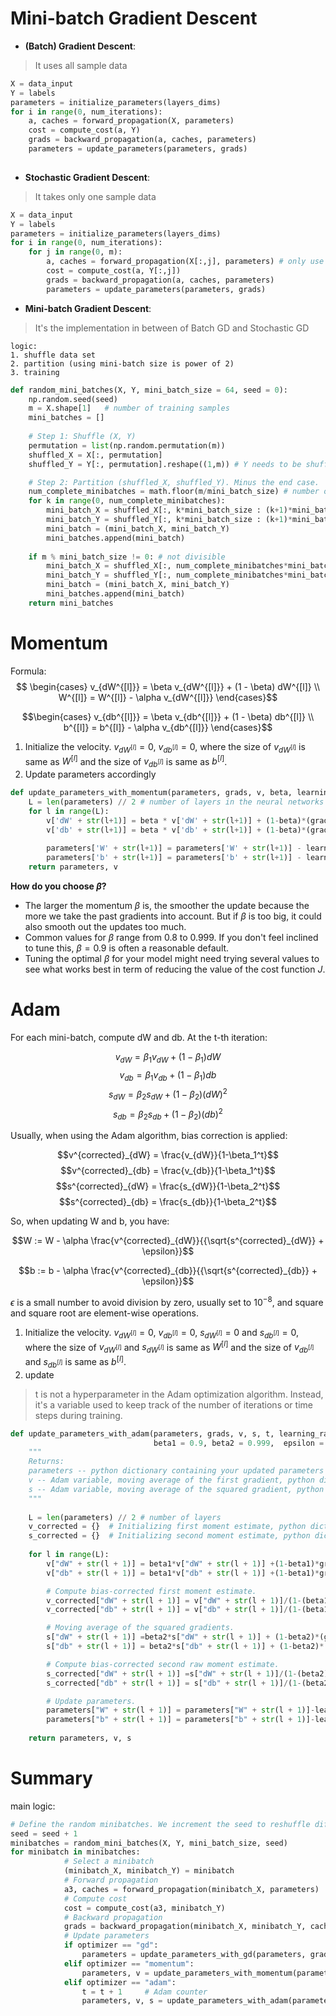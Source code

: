 # Mini-batch Gradient Descent
- **(Batch) Gradient Descent**:
> It uses all sample data

``` python
X = data_input
Y = labels
parameters = initialize_parameters(layers_dims)
for i in range(0, num_iterations):
    a, caches = forward_propagation(X, parameters)
    cost = compute_cost(a, Y)
    grads = backward_propagation(a, caches, parameters)
    parameters = update_parameters(parameters, grads)
        
```

- **Stochastic Gradient Descent**:
> It takes only one sample data


```python
X = data_input
Y = labels
parameters = initialize_parameters(layers_dims)
for i in range(0, num_iterations):
    for j in range(0, m):
        a, caches = forward_propagation(X[:,j], parameters) # only use one column of X
        cost = compute_cost(a, Y[:,j])
        grads = backward_propagation(a, caches, parameters)
        parameters = update_parameters(parameters, grads)
```

- **Mini-batch Gradient Descent**:
> It's the implementation in between of Batch GD and Stochastic GD

```
logic:
1. shuffle data set
2. partition (using mini-batch size is power of 2)
3. training
```

```python
def random_mini_batches(X, Y, mini_batch_size = 64, seed = 0):
    np.random.seed(seed)           
    m = X.shape[1]   # number of training samples
    mini_batches = []
        
    # Step 1: Shuffle (X, Y)
    permutation = list(np.random.permutation(m))
    shuffled_X = X[:, permutation]
    shuffled_Y = Y[:, permutation].reshape((1,m)) # Y needs to be shuffled correspndingly to match X

    # Step 2: Partition (shuffled_X, shuffled_Y). Minus the end case.
    num_complete_minibatches = math.floor(m/mini_batch_size) # number of mini batches of size mini_batch_size
    for k in range(0, num_complete_minibatches):
        mini_batch_X = shuffled_X[:, k*mini_batch_size : (k+1)*mini_batch_size]
        mini_batch_Y = shuffled_Y[:, k*mini_batch_size : (k+1)*mini_batch_size]
        mini_batch = (mini_batch_X, mini_batch_Y)
        mini_batches.append(mini_batch)
    
    if m % mini_batch_size != 0: # not divisible
        mini_batch_X = shuffled_X[:, num_complete_minibatches*mini_batch_size: ] # From number of batches * batch size to last
        mini_batch_Y = shuffled_Y[:, num_complete_minibatches*mini_batch_size: ]
        mini_batch = (mini_batch_X, mini_batch_Y)
        mini_batches.append(mini_batch)
    return mini_batches
```

# Momentum

Formula:
$$ \begin{cases}
v_{dW^{[l]}} = \beta v_{dW^{[l]}} + (1 - \beta) dW^{[l]} \\
W^{[l]} = W^{[l]} - \alpha v_{dW^{[l]}}
\end{cases}$$

$$\begin{cases}
v_{db^{[l]}} = \beta v_{db^{[l]}} + (1 - \beta) db^{[l]} \\
b^{[l]} = b^{[l]} - \alpha v_{db^{[l]}} 
\end{cases}$$

1. Initialize the velocity. $v_{dW^{[l]}} = 0$, $v_{db^{[l]}} = 0$, where the size of $v_{dW^{[l]}}$ is same as $W^{[l]}$ and the size of $v_{db^{[l]}}$ is same as $b^{[l]}$.  
2. Update parameters accordingly  
```python
def update_parameters_with_momentum(parameters, grads, v, beta, learning_rate):
    L = len(parameters) // 2 # number of layers in the neural networks
    for l in range(L):
        v['dW' + str(l+1)] = beta * v['dW' + str(l+1)] + (1-beta)*(grads['dW' + str(l+1)])
        v['db' + str(l+1)] = beta * v['db' + str(l+1)] + (1-beta)*(grads['db' + str(l+1)])
        
        parameters['W' + str(l+1)] = parameters['W' + str(l+1)] - learning_rate * v['dW' + str(l+1)]
        parameters['b' + str(l+1)] = parameters['b' + str(l+1)] - learning_rate * v['db' + str(l+1)]
    return parameters, v
```

**How do you choose $\beta$?**

- The larger the momentum $\beta$ is, the smoother the update because the more we take the past gradients into account. But if $\beta$ is too big, it could also smooth out the updates too much. 
- Common values for $\beta$ range from 0.8 to 0.999. If you don't feel inclined to tune this, $\beta = 0.9$ is often a reasonable default. 
- Tuning the optimal $\beta$ for your model might need trying several values to see what works best in term of reducing the value of the cost function $J$. 


# Adam
For each mini-batch, compute dW and db. At the t-th iteration:

$$v_{dW} = \beta_1 v_{dW} + (1 - \beta_1) dW$$
$$v_{db} = \beta_1 v_{db} + (1 - \beta_1) db$$
$$s_{dW} = \beta_2 s_{dW} + (1 - \beta_2) (dW)^2$$
$$s_{db} = \beta_2 s_{db} + (1 - \beta_2) (db)^2$$

Usually, when using the Adam algorithm, bias correction is applied:

$$v^{corrected}_{dW} = \frac{v_{dW}}{1-\beta_1^t}$$
$$v^{corrected}_{db} = \frac{v_{db}}{1-\beta_1^t}$$
$$s^{corrected}_{dW} = \frac{s_{dW}}{1-\beta_2^t}$$
$$s^{corrected}_{db} = \frac{s_{db}}{1-\beta_2^t}$$

So, when updating W and b, you have:

$$W := W - \alpha \frac{v^{corrected}_{dW}}{{\sqrt{s^{corrected}_{dW}} + \epsilon}}$$

$$b := b - \alpha \frac{v^{corrected}_{db}}{{\sqrt{s^{corrected}_{db}} + \epsilon}}$$

$\epsilon$ is a small number to avoid division by zero, usually set to $10^{-8}$, and square and square root are element-wise operations.  

1. Initialize the velocity. $v_{dW^{[l]}} = 0$, $v_{db^{[l]}} = 0$, $s_{dW^{[l]}} = 0$ and $s_{db^{[l]}} = 0$, where the size of $v_{dW^{[l]}}$ and $s_{dW^{[l]}}$ is same as $W^{[l]}$ and the size of $v_{db^{[l]}}$ and $s_{db^{[l]}}$ is same as $b^{[l]}$.
2. update
> t is not a hyperparameter in the Adam optimization algorithm. Instead, it's a variable used to keep track of the number of iterations or time steps during training. 
```python
def update_parameters_with_adam(parameters, grads, v, s, t, learning_rate = 0.01,
                                beta1 = 0.9, beta2 = 0.999,  epsilon = 1e-8):
    """
    Returns:
    parameters -- python dictionary containing your updated parameters 
    v -- Adam variable, moving average of the first gradient, python dictionary
    s -- Adam variable, moving average of the squared gradient, python dictionary
    """
    
    L = len(parameters) // 2 # number of layers
    v_corrected = {}  # Initializing first moment estimate, python dictionary
    s_corrected = {}  # Initializing second moment estimate, python dictionary
    
    for l in range(L):
        v["dW" + str(l + 1)] = beta1*v["dW" + str(l + 1)] +(1-beta1)*grads['dW' + str(l+1)]
        v["db" + str(l + 1)] = beta1*v["db" + str(l + 1)] +(1-beta1)*grads['db' + str(l+1)]

        # Compute bias-corrected first moment estimate. 
        v_corrected["dW" + str(l + 1)] = v["dW" + str(l + 1)]/(1-(beta1)**t)
        v_corrected["db" + str(l + 1)] = v["db" + str(l + 1)]/(1-(beta1)**t)

        # Moving average of the squared gradients. 
        s["dW" + str(l + 1)] =beta2*s["dW" + str(l + 1)] + (1-beta2)*(grads['dW' + str(l+1)]**2)
        s["db" + str(l + 1)] = beta2*s["db" + str(l + 1)] + (1-beta2)*(grads['db' + str(l+1)]**2)

        # Compute bias-corrected second raw moment estimate. 
        s_corrected["dW" + str(l + 1)] =s["dW" + str(l + 1)]/(1-(beta2)**t)
        s_corrected["db" + str(l + 1)] = s["db" + str(l + 1)]/(1-(beta2)**t)

        # Update parameters. 
        parameters["W" + str(l + 1)] = parameters["W" + str(l + 1)]-learning_rate*(v_corrected["dW" + str(l + 1)]/np.sqrt( s_corrected["dW" + str(l + 1)]+epsilon))
        parameters["b" + str(l + 1)] = parameters["b" + str(l + 1)]-learning_rate*(v_corrected["db" + str(l + 1)]/np.sqrt( s_corrected["db" + str(l + 1)]+epsilon))
        
    return parameters, v, s
```

# Summary
main logic:
```python
# Define the random minibatches. We increment the seed to reshuffle differently the dataset after each epoch
seed = seed + 1
minibatches = random_mini_batches(X, Y, mini_batch_size, seed)
for minibatch in minibatches:            
            # Select a minibatch
            (minibatch_X, minibatch_Y) = minibatch
            # Forward propagation
            a3, caches = forward_propagation(minibatch_X, parameters)
            # Compute cost
            cost = compute_cost(a3, minibatch_Y)
            # Backward propagation
            grads = backward_propagation(minibatch_X, minibatch_Y, caches)
            # Update parameters
            if optimizer == "gd":
                parameters = update_parameters_with_gd(parameters, grads, learning_rate)
            elif optimizer == "momentum":
                parameters, v = update_parameters_with_momentum(parameters, grads, v, beta, learning_rate)
            elif optimizer == "adam":
                t = t + 1     # Adam counter
                parameters, v, s = update_parameters_with_adam(parameters, grads, v, s, t, learning_rate, beta1, beta2, epsilon)
```